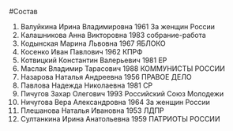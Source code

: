 #Состав
1. Валуйкина Ирина Владимировна 1961 За женщин России
2. Калашникова Анна Викторовна 1983 собрание-работа
3. Кодынская Марина Львовна 1967 ЯБЛОКО
4. Косенко Иван Павлович 1962 КПРФ
5. Котвицкий Константин Валерьевич 1981 ЕР
6. Маслак Владимир Тарасович 1988 КОММУНИСТЫ РОССИИ
7. Назарова Наталья Андреевна 1956 ПРАВОЕ ДЕЛО
8. Павлова Надежда Николаевна 1981 СР
9. Пичугов Захар Олегович 1993 Российский Союз Молодежи
10. Ничугова Вера Александровна 1964 За женщин России
11. Плешанова Наталья Ивановна 1953 ЛДПР
12. Султанкина Ирина Анатольевна 1959 ПАТРИОТЫ РОССИИ
